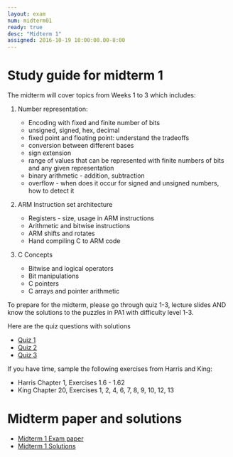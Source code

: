 ```yaml
---
layout: exam 
num: midterm01 
ready: true	
desc: "Midterm 1"
assigned: 2016-10-19 10:00:00.00-8:00
---
```


# Study guide for midterm 1

The midterm will cover topics from Weeks 1 to 3 which includes:

1. Number representation: 

	* Encoding with fixed and finite number of bits
	* unsigned, signed, hex, decimal
	* fixed point and floating point: understand the tradeoffs
	* conversion between different bases
	* sign extension
	* range of values that can be represented with finite numbers of bits and any given representation
	* binary arithmetic - addition, subtraction
	* overflow - when does it occur for signed and unsigned numbers, how to detect it

2. ARM Instruction set architecture
	* Registers - size, usage in ARM instructions
	* Arithmetic and bitwise instructions
	* ARM shifts and rotates
	* Hand compiling C to ARM code

3. C Concepts
	* Bitwise and logical operators
	* Bit manipulations 
	* C pointers 
	* C arrays and pointer arithmetic

To prepare for the midterm, please go through quiz 1-3, lecture slides AND know the solutions to the puzzles in PA1 with difficulty level 1-3.

Here are the quiz questions with solutions

* [Quiz 1](https://drive.google.com/file/d/0B__7284Jee0fMG93ZVU1U2ZYY3M/view?usp=sharing)
* [Quiz 2](https://drive.google.com/file/d/0B__7284Jee0fak1YOUEyRDdMbGc/view?usp=sharing)
* [Quiz 3](https://drive.google.com/file/d/0B8ekBeyzUgnkLXRpRm1VY1UxcU0/view?usp=sharing) 

If you have time, sample the following exercises from Harris and King:

* Harris Chapter 1, Exercises 1.6 - 1.62
* King Chapter 20, Exercises 1, 2, 4, 6, 7, 8, 9, 10, 12, 13

# Midterm paper and solutions

* [Midterm 1 Exam paper](https://drive.google.com/file/d/0B__7284Jee0fT0xTajNjdWRvR2M/view?usp=sharing)
* [Midterm 1 Solutions](https://drive.google.com/file/d/0B__7284Jee0fQVhWUERZOVRBY1U/view?usp=sharing)

